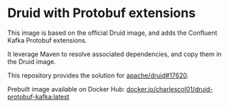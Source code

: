 # Druid with Protobuf extensions

This image is based on the official Druid image, and adds the Confluent Kafka Protobuf extensions.

It leverage Maven to resolve associated dependencies, and copy them in the Druid image.

This repository provides the solution for [apache/druid#17620](https://github.com/apache/druid/issues/17620).

Prebuilt image available on Docker Hub: [docker.io/charlescol01/druid-protobuf-kafka:latest](https://hub.docker.com/repository/docker/charlescol01/druid-protobuf-kafka/general)

